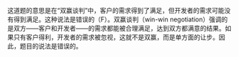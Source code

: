这道题的意思是在“双赢谈判”中，客户的需求得到了满足，但开发者的需求可能没有得到满足。这种说法是错误的（F）。双赢谈判（win-win negotiation）强调的是双方——客户和开发者——的需求都能被合理满足，达到双方都满意的结果。如果只有客户得利，开发者的需求被忽视，这就不是双赢，而是单方面的让步。因此，题目的说法是错误的。